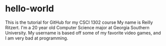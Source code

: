 # hello-world
This is the tutorial for GitHub for my CSCI 1302 course
My name is Reilly Ritzert. I'm a 20 year old Computer Science major at Georgia Southern University. My username is based off some of my favorite video games, and 
I am very bad at programming.
